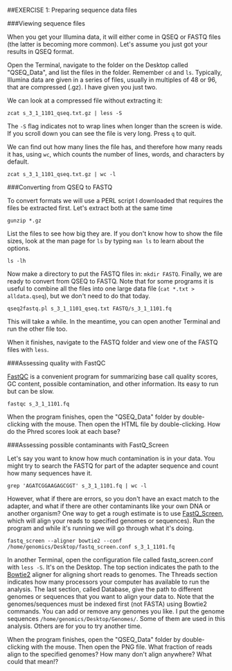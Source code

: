 ##EXERCISE 1: Preparing sequence data files

###Viewing sequence files

When you get your Illumina data, it will either come in QSEQ or FASTQ files (the latter is becoming more common). Let's assume you just got your results in QSEQ format.

Open the Terminal, navigate to the folder on the Desktop called "QSEQ_Data", and list the files in the folder. Remember `cd` and `ls`. Typically, Illumina data are given in a series of files, usually in multiples of 48 or 96, that are compressed (.gz). I have given you just two.

We can look at a compressed file without extracting it:

	zcat s_3_1_1101_qseq.txt.gz | less -S

The `-S` flag indicates not to wrap lines when longer than the screen is wide. If you scroll down you can see the file is very long. Press `q` to quit.

We can find out how many lines the file has, and therefore how many reads it has, using `wc`, which counts the number of lines, words, and characters by default. 

	zcat s_3_1_1101_qseq.txt.gz | wc -l


###Converting from QSEQ to FASTQ

To convert formats we will use a PERL script I downloaded that requires the files be extracted first. Let's extract both at the same time

	gunzip *.gz

List the files to see how big they are. If you don't know how to show the file sizes, look at the man page for `ls` by typing `man ls` to learn about the options.

	ls -lh

Now make a directory to put the FASTQ files in: `mkdir FASTQ`. Finally, we are ready to convert from QSEQ to FASTQ. Note that for some programs it is useful to combine all the files into one large data file (`cat *.txt > alldata.qseq`), but we don't need to do that today.

	qseq2fastq.pl s_3_1_1101_qseq.txt FASTQ/s_3_1_1101.fq

This will take a while. In the meantime, you can open another Terminal and run the other file too.

When it finishes, navigate to the FASTQ folder and view one of the FASTQ files with `less`.


###Assessing quality with FastQC

[FastQC](http://www.bioinformatics.babraham.ac.uk/projects/download.html#fastqc) is a convenient program for summarizing base call quality scores, GC content, possible contamination, and other information. Its easy to run but can be slow.

	fastqc s_3_1_1101.fq

When the program finishes, open the "QSEQ_Data" folder by double-clicking with the mouse. Then open the HTML file by double-clicking. How do the Phred scores look at each base?


###Assessing possible contaminants with FastQ_Screen

Let's say you want to know how much contamination is in your data. You might try to search the FASTQ for part of the adapter sequence and count how many sequences have it.

	grep 'AGATCGGAAGAGCGGT' s_3_1_1101.fq | wc -l

However, what if there are errors, so you don't have an exact match to the adapter, and what if there are other contaminants like your own DNA or another organism? One way to get a rough estimate is to use [FastQ_Screen](http://www.bioinformatics.babraham.ac.uk/projects/download.html#fastqscreen), which will align your reads to specified genomes or sequences). Run the program and while it's running we will go through what it's doing.

	fastq_screen --aligner bowtie2 --conf /home/genomics/Desktop/fastq_screen.conf s_3_1_1101.fq

In another Terminal, open the configuration file called fastq_screen.conf with `less -S`. It's on the Desktop. The top section indicates the path to the [Bowtie2](http://bowtie-bio.sourceforge.net/bowtie2/index.shtml) aligner for aligning short reads to genomes. The Threads section indicates how many processors your computer has available to run the analysis. The last section, called Database, give the path to different genomes or sequences that you want to align your data to. Note that the genomes/sequences must be indexed first (not FASTA) using Bowtie2 commands. You can add or remove any genomes you like. I put the genome sequences `/home/genomics/Desktop/Genomes/`. Some of them are used in this analysis. Others are for you to try another time.

When the program finishes, open the "QSEQ_Data" folder by double-clicking with the mouse. Then open the PNG file. What fraction of reads align to the specified genomes? How many don't align anywhere? What could that mean!?
